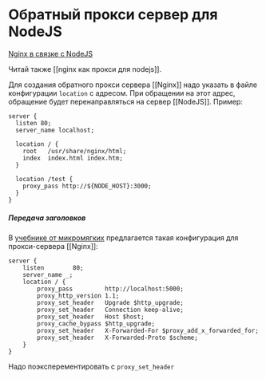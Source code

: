 # Обратный прокси сервер для NodeJS

[Nginx в связке с NodeJS](https://gist.github.com/tomasevich/a2fe588c451c5a192893e6521a813020)

Читай также [[nginx как прокси для nodejs]].

Для создания обратного прокси сервера [[Nginx]] надо указать в файле конфигурации `location` с адресом. При обращении на этот адрес, обращение будет перенаправляться на сервер [[NodeJS]]. Пример:

```
server {
  listen 80;
  server_name localhost;

  location / {
    root   /usr/share/nginx/html;
    index  index.html index.htm;
  }

  location /test {
    proxy_pass http://${NODE_HOST}:3000;
  }
}
```

##### Передача заголовков

В [учебнике от микромягких](https://learn.microsoft.com/ru-ru/troubleshoot/developer/webapps/aspnetcore/practice-troubleshoot-linux/2-2-install-nginx-configure-it-reverse-proxy) предлагается такая конфигурация для прокси-сервера [[Nginx]]:
```
server {
    listen        80;
    server_name _;
    location / {
        proxy_pass         http://localhost:5000;
        proxy_http_version 1.1;
        proxy_set_header   Upgrade $http_upgrade;
        proxy_set_header   Connection keep-alive;
        proxy_set_header   Host $host;
        proxy_cache_bypass $http_upgrade;
        proxy_set_header   X-Forwarded-For $proxy_add_x_forwarded_for;
        proxy_set_header   X-Forwarded-Proto $scheme;
    }
}
```

Надо поэксперементировать с `proxy_set_header`